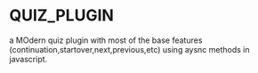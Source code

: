 # QUIZ_PLUGIN
 a MOdern quiz plugin with most of the base features (continuation,startover,next,previous,etc) using aysnc methods in javascript.
